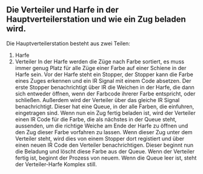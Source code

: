 ## Die Verteiler und Harfe in der Hauptverteilerstation und wie ein Zug beladen wird.
Die Hauptverteilerstation besteht aus zwei Teilen:
1. Harfe
2. Verteiler
In der Harfe werden die Züge nach Farbe sortiert, es muss immer genug Platz für alle Züge einer Farbe auf einer Schiene
in der Harfe sein.
Vor der Harfe steht ein Stopper, der Stopper kann die Farbe eines Zuges erkennen und ein IR Signal mit einem
Code absetzen.
Der erste Stopper benachrichtigt über IR die Weichen in der Harfe, die dann sich entweder öffnen,
wenn der Farbcode ihrerer Farbe entspricht, oder schließen.
Außerdem wird der Verteiler über das gleiche IR Signal benachrichtigt.
Dieser hat eine Queue, in der alle Farben, die einfuhren, eingetragen sind.
Wenn nun ein Zug fertig beladen ist, wird der Verteiler einen IR Code für die Farbe,
die als nächstes in der Queue steht, aussenden, um die richtige Weiche am Ende der Harfe
zu öffnen und den Zug dieser Farbe vorfahren zu lassen.
Wenn dieser Zug unter dem Verteiler steht, wird dies von einem Stopper dort registiert und 
über einen neuen IR Code den Verteiler benachrichtigen.
Dieser beginnt nun die Beladung und löscht diese Farbe aus der Queue.
Wenn der Verteiler fertig ist, beginnt der Prozess von neuem.
Wenn die Queue leer ist, steht der Verteiler-Harfe Komplex still.
